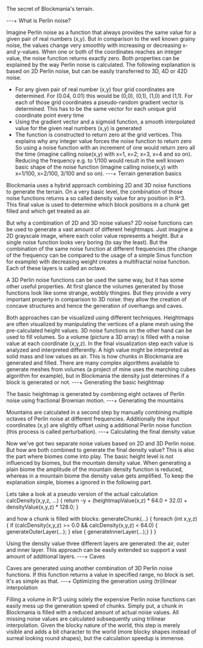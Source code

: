 

The secret of Blockmania's terrain.

---+ What is Perlin noise?

Imagine Perlin noise as a function that always provides the same value for a given pair of real numbers (x,y). But in comparison to the well known grainy noise, the values change very smoothly with increasing or decreasing x- and y-values. When one or both of the coordinates reaches an integer value, the noise function returns exactly zero. Both properties can be explained by the way Perlin noise is calculated. The following explanation is based on 2D Perlin noise, but can be easily transferred to 3D, 4D or 42D noise.
   * For any given pair of real number (x,y) four grid coordinates are determined. For (0.04, 0.01) this would be (0,0), (0,1), (1,0) and (1,1). For each of those grid coordinates a pseudo-random gradient vector is determined. This has to be the same vector for each unique grid coordinate point every time
   * Using the gradient vector and a sigmoid function, a smooth interpolated value for the given real numbers (x,y) is generated
   * The function is constructed to return zero at the grid vertices. This explains why any integer value forces the noise function to return zero
So using a noise function with an increment of one would return zero all the time (imagine calling noise(x,y) with x=1, x=2; x=3, x=4 and so on). Reducing the frequency e.g. to 1/100 would result in the well known basic shape of the noise function (imagine calling noise(x,y) with x=1/100, x=2/100, 3/100 and so on).
---+ Terrain generation basics

Blockmania uses a hybrid approach combining 2D and 3D noise functions to generate the terrain. On a very basic level, the combination of those noise functions returns a so called density value for any position in R^3. This final value is used to determine which block positions in a chunk get filled and which get treated as air.

But why a combination of 2D and 3D noise values? 2D noise functions can be used to generate a vast amount of different heightmaps. Just imagine a 2D grayscale image, where each color value represents a height. But a single noise function looks very boring (to say the least). But the combination of the same noise function at different frequencies (the change of the frequency can be compared to the usage of a simple Sinus function for example) with decreasing weight creates a multifractal noise function. Each of these layers is called an octave.

A 3D Perlin noise functions can be used the same way, but it has some other useful properties. At first glance the volumes generated by those functions look like some strange, wobbly thingies. But they provide a very important property in comparison to 3D noise: they allow the creation of concave structures and hence the generation of overhangs and caves.

Both approaches can be visualized using different techniques. Heightmaps are often visualized by manipulating the vertices of a plane mesh using the pre-calculated height values. 3D noise functions on the other hand can be used to fill volumes. So a volume (picture a 3D array) is filled with a noise value at each coordinate (x,y,z). In the final visualization step each value is analyzed and interpreted differently. A high value might be interpreted as solid mass and low values as air. This is how chunks in Blockmania are generated and filled. There are many complex algorithms available to generate meshes from volumes (a project of mine uses the marching cubes algorithm for example), but in Blockmania the density just determines if a block is generated or not.
---+ Generating the basic heightmap

The basic heightmap is generated by combining eight octaves of Perlin noise using fractional Brownian motion.
---+ Generating the mountains

Mountains are calculated in a second step by manually combining multiple octaves of Perlin noise at different frequencies. Additionally the input coordinates (x,y) are slightly offset using a additional Perlin noise function (this process is called perturbation).
---+ Calculating the final density value

Now we've got two separate noise values based on 2D and 3D Perlin noise. But how are both combined to generate the final density value? This is also the part where biomes come into play. The basic height level is not influenced by biomes, but the mountain density value. When generating a plain biome the amplitude of the mountain density function is reduced, whereas in a mountain biome the density value gets amplified. To keep the explanation simple, biomes a ignored in the following part.

Lets take a look at a pseudo version of the actual calculation
<verbatim>
calcDensity(x,y,z, ...) {
  return -y + (heightmapValue(x,z) * 64.0 + 32.0) + densityValue(x,y,z) * 128.0;
}</verbatim>

and how a chunk is filled with blocks:
<verbatim>
generateChunk(...) {
  foreach (int x,y,z) {
    if (calcDensity(x,y,z) >= 0.0 && calcDensity(x,y,z) < 64.0) {
      generateOuterLayer(...);
    } else {
      generateInnerLayer(...);}
    }
}
</verbatim>

Using the density value three different layers are generated: the air, outer and inner layer. This approach can be easily extended so support a vast amount of additional layers.
---+ Caves

Caves are generated using another combination of 3D Perlin noise functions. If this function returns a value in specified range, no block is set. It's as simple as that.
---+ Optimizing the generation using (tri)linear interpolation

Filling a volume in R^3 using solely the expensive Perlin noise functions can easily mess up the generation speed of chunks. Simply put, a chunk in Blockmania is filled with a reduced amount of actual noise values. All missing noise values are calculated subsequently using trilinear interpolation. Given the blocky nature of the world, this step is merely visible and adds a bit character to the world (more blocky shapes instead of surreal looking round shapes), but the calculation speedup is immense.

